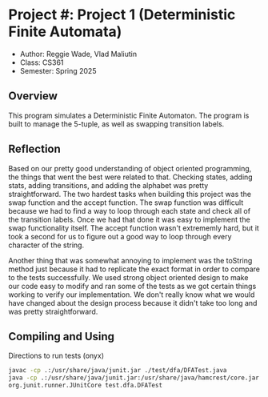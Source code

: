 # Project #: Project 1 (Deterministic Finite Automata)

* Author: Reggie Wade, Vlad Maliutin
* Class: CS361
* Semester: Spring 2025

## Overview

This program simulates a Deterministic Finite Automaton.  The program is built
to manage the 5-tuple, as well as swapping transition labels.

## Reflection

Based on our pretty good understanding of object oriented programming, the things
that went the best were related to that.  Checking states, adding stats, adding 
transitions, and adding the alphabet was pretty straightforward.  The two hardest
tasks when building this project was the swap function and the accept function.
The swap function was difficult because we had to find a way to loop through each
state and check all of the transition labels.  Once we had that done it was easy to
implement the swap functionality itself.  The accept function wasn't extrememly hard,
but it took a second for us to figure out a good way to loop through every character
of the string.

Another thing that was somewhat annoying to implement was the toString method just
because it had to replicate the exact format in order to compare to the tests
successfully.  We used strong object oriented design to make our code easy to modify
and ran some of the tests as we got certain things working to verify our implementation.
We don't really know what we would have changed about the design process because it
didn't take too long and was pretty straightforward.


## Compiling and Using

Directions to run tests (onyx)
```sh
javac -cp .:/usr/share/java/junit.jar ./test/dfa/DFATest.java
java -cp .:/usr/share/java/junit.jar:/usr/share/java/hamcrest/core.jar
org.junit.runner.JUnitCore test.dfa.DFATest
```